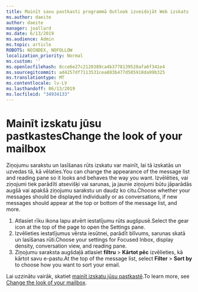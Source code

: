 ```yaml
---
title: Mainīt savu pastkasti programmā Outlook izveidojāt Web izskats
ms.author: daeite
author: daeite
manager: joallard
ms.date: 6/13/2019
ms.audience: Admin
ms.topic: article
ROBOTS: NOINDEX, NOFOLLOW
localization_priority: Normal
ms.custom: ''
ms.openlocfilehash: 8cce6e27c2120389ca4b3778139528afa6f341e4
ms.sourcegitcommit: ad4257df7113531cea883b477d505918da99b325
ms.translationtype: MT
ms.contentlocale: lv-LV
ms.lasthandoff: 06/13/2019
ms.locfileid: "34934133"
---
```

# <a name="change-the-look-of-your-mailbox"></a><span data-ttu-id="69b34-102">Mainīt izskatu jūsu pastkastes</span><span class="sxs-lookup"><span data-stu-id="69b34-102">Change the look of your mailbox</span></span>

<span data-ttu-id="69b34-103">Ziņojumu sarakstu un lasīšanas rūts izskatu var mainīt, lai tā izskatās un uzvedas tā, kā vēlaties.</span><span class="sxs-lookup"><span data-stu-id="69b34-103">You can change the appearance of the message list and reading pane so it looks and behaves the way you want.</span></span> <span data-ttu-id="69b34-104">Izvēlēties, vai ziņojumi tiek parādīti atsevišķi vai sarunas, ja jaunie ziņojumi būtu jāparādās augšā vai apakšā ziņojumu sarakstu un daudz ko citu.</span><span class="sxs-lookup"><span data-stu-id="69b34-104">Choose whether your messages should be displayed individually or as conversations, if new messages should appear at the top or bottom of the message list, and more.</span></span>

1. <span data-ttu-id="69b34-105">Atlasiet rīku ikona lapu atvērt iestatījumu rūts augšpusē.</span><span class="sxs-lookup"><span data-stu-id="69b34-105">Select the gear icon at the top of the page to open the Settings pane.</span></span>
1. <span data-ttu-id="69b34-106">Izvēlieties iestatījumus vērsta iesūtnei, parādīt blīvums, sarunas skatā un lasīšanas rūti.</span><span class="sxs-lookup"><span data-stu-id="69b34-106">Choose your settings for Focused Inbox, display density, conversation view, and reading pane.</span></span>
1. <span data-ttu-id="69b34-107">Ziņojumu saraksta augšdaļā atlasiet **filtru** > **Kārtot pēc** izvēlieties, kā kārtot savu e-pastu.</span><span class="sxs-lookup"><span data-stu-id="69b34-107">At the top of the message list, select **Filter** > **Sort by** to choose how you want to sort your email.</span></span>

<span data-ttu-id="69b34-108">Lai uzzinātu vairāk, skatiet [mainīt izskatu jūsu pastkastē](https://support.office.com/article/b41c2ecb-f23c-42b3-b7f8-659646d5e58c).</span><span class="sxs-lookup"><span data-stu-id="69b34-108">To learn more, see [Change the look of your mailbox](https://support.office.com/article/b41c2ecb-f23c-42b3-b7f8-659646d5e58c).</span></span>